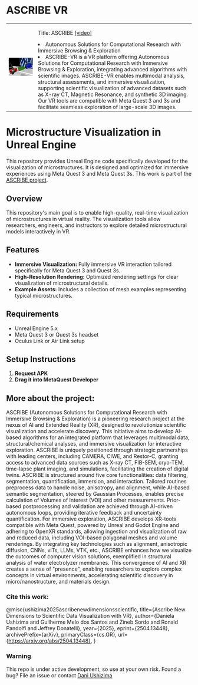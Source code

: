 # ASCRIBE VR

<table border="0">
 <tr>
    <td><img src="https://github.com/dani-lbnl/ascribe/blob/main/ascribe4materials.png" width="700">
    </td>
    <td>
     <p>
      Title: ASCRIBE  <a href='https://youtu.be/69CbXve1Jbg'>[video]</a>
      <li> Autonomous Solutions for Computational Research with Immersive Browsing & Exploration
      <li> ASCRIBE-VR is a VR platform offering Autonomous Solutions for Computational Research with Immersive Browsing & Exploration, integrating advanced algorithms with scientific images. ASCRIBE-VR enables multimodal analysis, structural assessments, and immersive visualization, supporting scientific visualization of advanced datasets such as X-ray CT, Magnetic Resonance, and synthetic 3D imaging. Our VR tools are compatible with Meta Quest 3 and 3s and facilitate seamless exploration of large-scale 3D images.
      </td>
 </tr>
</table>

# Microstructure Visualization in Unreal Engine

This repository provides Unreal Engine code specifically developed for the visualization of microstructures. It is designed and optimized for immersive experiences using Meta Quest 3 and Meta Quest 3s. This work is part of the [ASCRIBE project](https://github.com/lbl-camera/ascribe_VR).

## Overview

This repository's main goal is to enable high-quality, real-time visualization of microstructures in virtual reality. The visualization tools allow researchers, engineers, and instructors to explore detailed microstructural models interactively in VR.

## Features

- **Immersive Visualization:** Fully immersive VR interaction tailored specifically for Meta Quest 3 and Quest 3s.
- **High-Resolution Rendering:** Optimized rendering settings for clear visualization of microstructural details.
- **Example Assets:** Includes a collection of mesh examples representing typical microstructures.

## Requirements

- Unreal Engine 5.x
- Meta Quest 3 or Quest 3s headset
- Oculus Link or Air Link setup

## Setup Instructions

1. **Request APK**
2. **Drag it into MetaQuest Developer**
   

## More about the project:

ASCRIBE (Autonomous Solutions for Computational Research with Immersive Browsing & Exploration) is a pioneering research project at the nexus of AI and Extended Reality (XR), designed to revolutionize scientific visualization and accelerate discovery. This initiative aims to develop AI-based algorithms for an integrated platform that leverages multimodal data, structural/chemical analyses, and immersive visualization for interactive exploration. ASCRIBE is uniquely positioned through strategic partnerships with leading centers, including CAMERA, CIWE, and Restor-C, granting access to advanced data sources such as X-ray CT, FIB-SEM, cryo-TEM, time-lapse plant imaging, and simulations, facilitating the creation of digital twins. ASCRIBE is structured around five core functionalities: data filtering, segmentation, quantification, immersion, and interaction. Tailored routines preprocess data to handle noise, anisotropy, and alignment, while AI-based semantic segmentation, steered by Gaussian Processes, enables precise calculation of Volumes of Interest (VOI) and other measurements. Prior-based postprocessing and validation are achieved through AI-driven autonomous loops, providing iterative feedback and uncertainty quantification. For immersive exploration, ASCRIBE develops XR-tools compatible with Meta Quest, powered by Unreal and Godot Engine and adhering to OpenXR standards, allowing ingestion and visualization of raw and reduced data, including VOI-based polygonal meshes and volume renderings. By integrating key technologies such as alignment, anisotropic diffusion, CNNs, viTs, LLMs, VTK, etc., ASCRIBE enhances how we visualize the outcomes of computer vision solutions, exemplified in structural analysis of water electrolyzer membranes. This convergence of AI and XR creates a sense of "presence", enabling researchers to explore complex concepts in virtual environments, accelerating scientific discovery in micro/nanostructure, and materials design.

### Cite this work:
@misc{ushizima2025ascribenewdimensionsscientific,
      title={Ascribe New Dimensions to Scientific Data Visualization with VR}, 
      author={Daniela Ushizima and Guilherme Melo dos Santos and Zineb Sordo and Ronald Pandolfi and Jeffrey Donatelli},
      year={2025},
      eprint={2504.13448},
      archivePrefix={arXiv},
      primaryClass={cs.GR},
      url={https://arxiv.org/abs/2504.13448}, 
}

### Warning
This repo is under active development, so use at your own risk. Found a bug? File an issue or contact [Dani Ushizima](mailto:dani.lbnl@gmail.com)
